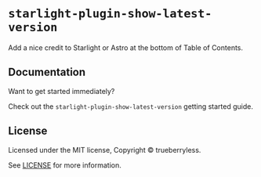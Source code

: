 # `starlight-plugin-show-latest-version`

Add a nice credit to Starlight or Astro at the bottom of Table of Contents.

## Documentation

Want to get started immediately?

Check out the `starlight-plugin-show-latest-version` getting started guide.

## License

Licensed under the MIT license, Copyright © trueberryless.

See [LICENSE](/LICENSE) for more information.
